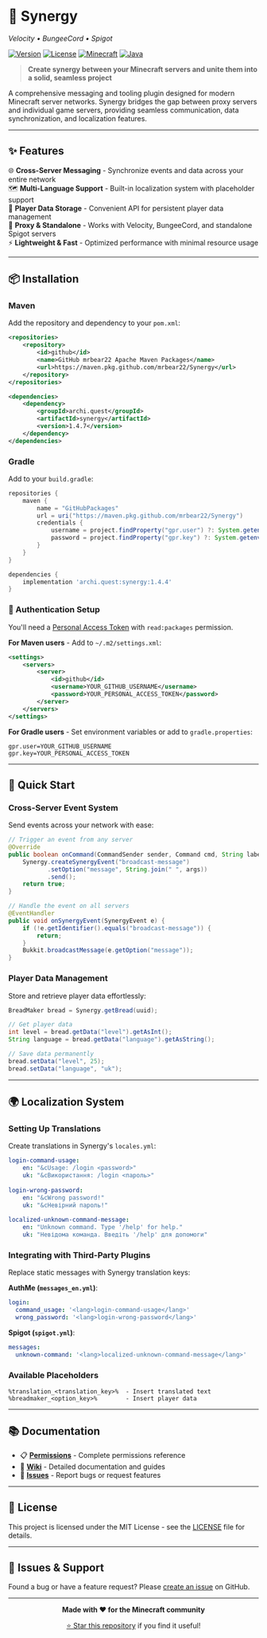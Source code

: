 # 🔗 Synergy
*Velocity • BungeeCord • Spigot*

[![Version](https://img.shields.io/badge/version-1.4.4-blue.svg)](https://github.com/mrbear22/Synergy/releases)
[![License](https://img.shields.io/badge/license-MIT-green.svg)](LICENSE)
[![Minecraft](https://img.shields.io/badge/minecraft-1.8+-orange.svg)](https://minecraft.net)
[![Java](https://img.shields.io/badge/java-8+-red.svg)](https://java.com)

> **Create synergy between your Minecraft servers and unite them into a solid, seamless project**

A comprehensive messaging and tooling plugin designed for modern Minecraft server networks. Synergy bridges the gap between proxy servers and individual game servers, providing seamless communication, data synchronization, and localization features.

---

## ✨ Features

🌐 **Cross-Server Messaging** - Synchronize events and data across your entire network  
🗺️ **Multi-Language Support** - Built-in localization system with placeholder support  
💾 **Player Data Storage** - Convenient API for persistent player data management  
🔧 **Proxy & Standalone** - Works with Velocity, BungeeCord, and standalone Spigot servers  
⚡ **Lightweight & Fast** - Optimized performance with minimal resource usage

---

## 📦 Installation

### Maven
Add the repository and dependency to your `pom.xml`:

```xml
<repositories>
    <repository>
        <id>github</id>
        <name>GitHub mrbear22 Apache Maven Packages</name>
        <url>https://maven.pkg.github.com/mrbear22/Synergy</url>
    </repository>
</repositories>

<dependencies>
    <dependency>
        <groupId>archi.quest</groupId>
        <artifactId>synergy</artifactId>
        <version>1.4.7</version>
    </dependency>
</dependencies>
```

### Gradle
Add to your `build.gradle`:

```gradle
repositories {
    maven {
        name = "GitHubPackages"
        url = uri("https://maven.pkg.github.com/mrbear22/Synergy")
        credentials {
            username = project.findProperty("gpr.user") ?: System.getenv("USERNAME")
            password = project.findProperty("gpr.key") ?: System.getenv("TOKEN")
        }
    }
}

dependencies {
    implementation 'archi.quest:synergy:1.4.4'
}
```

### 🔐 Authentication Setup

You'll need a [Personal Access Token](https://github.com/settings/tokens) with `read:packages` permission.

**For Maven users** - Add to `~/.m2/settings.xml`:
```xml
<settings>
    <servers>
        <server>
            <id>github</id>
            <username>YOUR_GITHUB_USERNAME</username>
            <password>YOUR_PERSONAL_ACCESS_TOKEN</password>
        </server>
    </servers>
</settings>
```

**For Gradle users** - Set environment variables or add to `gradle.properties`:
```properties
gpr.user=YOUR_GITHUB_USERNAME
gpr.key=YOUR_PERSONAL_ACCESS_TOKEN
```

---

## 🚀 Quick Start

### Cross-Server Event System

Send events across your network with ease:

```java
// Trigger an event from any server
@Override
public boolean onCommand(CommandSender sender, Command cmd, String label, String[] args) {
    Synergy.createSynergyEvent("broadcast-message")
           .setOption("message", String.join(" ", args))
           .send();      
    return true;
}

// Handle the event on all servers
@EventHandler
public void onSynergyEvent(SynergyEvent e) {
    if (!e.getIdentifier().equals("broadcast-message")) {
        return;
    }
    Bukkit.broadcastMessage(e.getOption("message"));
}
```

### Player Data Management

Store and retrieve player data effortlessly:

```java
BreadMaker bread = Synergy.getBread(uuid);

// Get player data
int level = bread.getData("level").getAsInt();
String language = bread.getData("language").getAsString();

// Save data permanently
bread.setData("level", 25);
bread.setData("language", "uk");
```

---

## 🌍 Localization System

### Setting Up Translations

Create translations in Synergy's `locales.yml`:

```yaml
login-command-usage:
    en: "&cUsage: /login <password>"
    uk: "&cВикористання: /login <пароль>"
    
login-wrong-password:
    en: "&cWrong password!"
    uk: "&cНевірний пароль!"
    
localized-unknown-command-message:
    en: "Unknown command. Type '/help' for help."
    uk: "Невідома команда. Введіть '/help' для допомоги"
```

### Integrating with Third-Party Plugins

Replace static messages with Synergy translation keys:

**AuthMe (`messages_en.yml`)**:
```yaml
login:
  command_usage: '<lang>login-command-usage</lang>'
  wrong_password: '<lang>login-wrong-password</lang>'
```

**Spigot (`spigot.yml`)**:
```yaml
messages:
  unknown-command: '<lang>localized-unknown-command-message</lang>'
```

### Available Placeholders

```
%translation_<translation_key>%  - Insert translated text
%breadmaker_<option_key>%        - Insert player data
```

---

## 📚 Documentation

- 📋 **[Permissions](https://github.com/mrbear21/Synergy/wiki/Permissions)** - Complete permissions reference
- 📖 **[Wiki](https://github.com/mrbear21/Synergy/wiki)** - Detailed documentation and guides
- 🐛 **[Issues](https://github.com/mrbear21/Synergy/issues)** - Report bugs or request features

---

## 📄 License

This project is licensed under the MIT License - see the [LICENSE](LICENSE) file for details.

---

## 🐛 Issues & Support

Found a bug or have a feature request? Please [create an issue](https://github.com/mrbear21/Synergy/issues) on GitHub.

---

<div align="center">

**Made with ❤️ for the Minecraft community**

[⭐ Star this repository](https://github.com/mrbear21/Synergy) if you find it useful!

</div>
